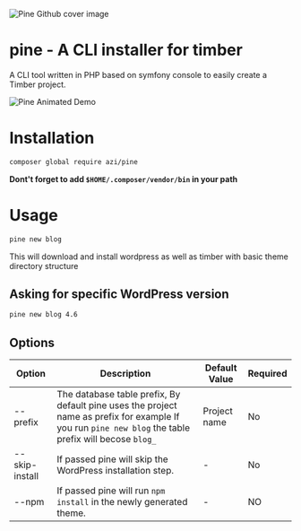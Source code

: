 
![Pine Github cover image](https://s18.postimg.cc/xpextxkm1/pine-cover-centered.png)

# pine - A CLI installer for timber
A CLI tool written in PHP based on symfony console to easily create a Timber project.


![Pine Animated Demo](https://gifyu.com/images/pine-animation.gif)

# Installation
```bash
composer global require azi/pine
```


__Dont't forget to add `$HOME/.composer/vendor/bin` in your path__

# Usage
```bash
pine new blog
```
This will download and install wordpress as well as timber with basic theme directory structure

## Asking for specific WordPress version
```bash
pine new blog 4.6
```

## Options
| Option         | Description                                                                                                                                             | Default Value | Required |
|----------------|---------------------------------------------------------------------------------------------------------------------------------------------------------|---------------|----------|
| --prefix       | The database table prefix, By default pine uses the project name as prefix for example  If you run `pine new blog` the table prefix will becose `blog_` | Project name  | No       |
| --skip-install | If passed pine will skip the WordPress installation step.                                                                                               | -             | No       |
| --npm          | If passed pine will run `npm install` in the newly generated theme.                                                                                     | -             | NO       |
